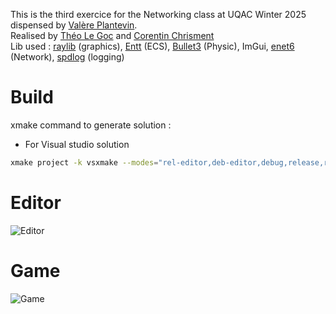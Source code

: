 This is the third exercice for the Networking class at UQAC Winter 2025 dispensed by [Valère Plantevin](https://github.com/VALERE91).   
Realised by [Théo Le Goc](https://github.com/tlegoc) and [Corentin Chrisment](https://github.com/corentinch59)   
Lib used : [raylib](https://www.raylib.com/) (graphics), [Entt](https://github.com/skypjack/entt) (ECS), [Bullet3](https://github.com/bulletphysics/bullet3) (Physic), ImGui, [enet6](https://github.com/SirLynix/enet6) (Network), [spdlog](https://github.com/gabime/spdlog) (logging)

# Build
xmake command to generate solution :
- For Visual studio solution
```bash
xmake project -k vsxmake --modes="rel-editor,deb-editor,debug,release,rel-server,deb-server"
```

# Editor
![Editor](https://github.com/user-attachments/assets/2dbf318f-dc65-4267-b1a0-63de5b2fc50f)

# Game
![Game](https://github.com/user-attachments/assets/17d0a965-05d2-48ce-b5cc-fa66b3ad6e1c)

